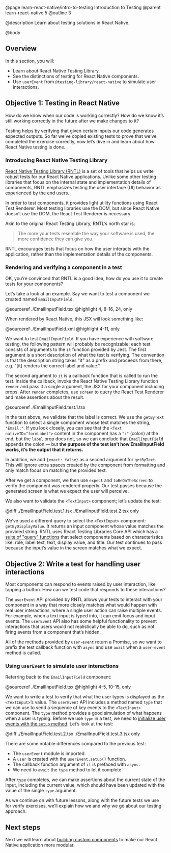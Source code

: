 @page learn-react-native/intro-to-testing Introduction to Testing
@parent learn-react-native 5
@outline 3

@description Learn about testing solutions in React Native.

@body

## Overview

In this section, you will:

- Learn about React Native Testing Library.
- See the distinctions of testing for React Native components.
- Use `userEvent` from `@testing-library/react-native` to simulate user interactions.

## Objective 1: Testing in React Native

How do we know when our code is working correctly? How do we know it’s still working correctly in the future after we make changes to it?

Testing helps by verifying that given certain inputs our code generates expected outputs. So far we’ve copied existing tests to prove that we’ve completed the exercise correctly, now let’s dive in and learn about how React Native testing is done.

### Introducing React Native Testing Library

[React Native Testing Library (RNTL)](https://callstack.github.io/react-native-testing-library) is a set of tools that helps us write robust tests for our React Native applications.
Unlike some other testing libraries that focus on the internal state and implementation details of components, RNTL emphasizes testing the user interface (UI) behavior as experienced by the end users.

In order to test components, it provides light utility functions using React Test Renderer. Most testing libraries use the DOM, but since React Native doesn’t use the DOM, the React Test Renderer is necessary.

Akin to the original React Testing Library, RNTL’s north star is:

> The more your tests resemble the way your software is used, the more confidence they can give you.

RNTL encourages tests that focus on how the user interacts with the application, rather than the implementation details of the components.

### Rendering and verifying a component in a test

OK, you’re convinced that RNTL is a good idea, how do you use it to create tests for your components?

Let’s take a look at an example.
Say we want to test a component we created named `EmailInputField`.

@sourceref ./EmailInputField.tsx
@highlight 4, 8-16, 24, only

When rendered by React Native, this JSX will look something like:

@sourceref ./EmailInputField.xml
@highlight 4-11, only

We want to test `EmailInputField`. If you have experience with software testing, the following pattern will probably be recognizable: each test consists of arguments to the `it` function provided by Jest. The first argument is a short description of what the test is verifying. The convention is that the description string takes "it" as a prefix and proceeds from there, e.g. "[it] renders the correct label and value."

The second argument to `it` is a callback function that is called to run the test. Inside the callback, invoke the React Native Testing Library function `render` and pass it a single argument, the JSX for your component including props. After `render` completes, use `screen` to query the React Test Renderer and make assertions about the result.

@sourceref ./EmailInputField.test.1.tsx

In the test above, we validate that the label is correct.
We use the `getByText` function to select a single component whose text matches the string, `"Email:"`.
If you look closely, you can see that the `<Text nativeID="formLabel">` content in the component has a `":"` (colon) at the end, but the `label` prop does not, so we can conclude that `EmailInputField` appends the colon — but **the purpose of the test isn’t how EmailInputField works, it’s the output that it returns.**

In addition, we add `{exact: false}` as a second argument for `getByText`. This will ignore extra spaces created by the component from formatting and only match focus on matching the provided text.

After we get a component, we then use `expect` and `toBeOnTheScreen` to verify the component was rendered properly. Our test passes because the generated screen is what we expect the user will perceive.

We also want to validate the `<TextInput>` component; let’s update the test:

@diff ./EmailInputField.test.1.tsx ./EmailInputField.test.2.tsx only

We’ve used a different query to select the `<TextInput>` component: `getByDisplayValue`.
It returns an input component whose value matches the provided string.
RNTL uses React Testing Libraries Core API which has a [suite of "query" functions](https://testing-library.com/docs/queries/about) that select components based on characteristics like: role, label text, text, display value, and title.
Our test continues to pass because the input’s value in the screen matches what we expect.

## Objective 2: Write a test for handling user interactions

Most components can respond to events raised by user interaction, like tapping a button.
How can we test code that responds to these interactions?

The `userEvent` API provided by RNTL allows your tests to interact with your component in a way that more closely matches what would happen with real user interactions, where a single user action can raise multiple events.
For example, when a text input is typed into, it can emit focus and input events.
The `userEvent` API also has some helpful functionality to prevent interactions that users would not realistically be able to do, such as not firing events from a component that’s hidden.

All of the methods provided by `user-event` return a Promise, so we want to prefix the test callback function with `async` and use `await` when a `user-event` method is called.

### Using `userEvent` to simulate user interactions

Referring back to the `EmailInputField` component:

@sourceref ./EmailInputField.tsx
@highlight 4-5, 10-15, only

We want to write a test to verify that what the user types is displayed as the `<TextInput>`’s value.
The `userEvent` API includes a method named `type` that we can use to send a sequence of key events to the `<TextInput>` component.
The `type` method provides a good simulation of what happens when a user is typing.
Before we use `type` in a test, we need to [initialize user events with the `setup` method](https://callstack.github.io/react-native-testing-library/docs/user-event#setup).
Let’s look at the test:

@diff ./EmailInputField.test.2.tsx ./EmailInputField.test.3.tsx only

There are some notable differences compared to the previous test:

- The `userEvent` module is imported.
- A `user` is created with the `userEvent.setup()` function.
- The callback function argument of `it` is prefaced with `async`.
- We need to `await` the `type` method to let it complete.

After `type` completes, we can make assertions about the current state of the input, including the current value, which should have been updated with the value of the single `type` argument.

As we continue on with future lessons, along with the future tests we use for verify exercises, we’ll explain how we and why we go about our testing approach.

## Next steps

Next we will learn about [building custom components](./building-custom-components.html) to make our React Native application more modular.
